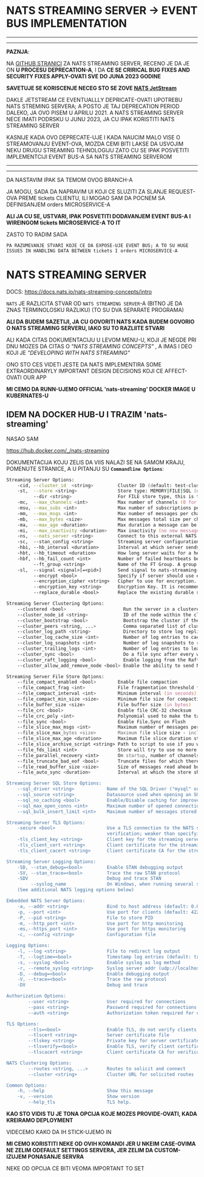 # NATS STREAMING SERVER -> EVENT BUS IMPLEMENTATION

***
***

**PAZNJA**:

NA [GITHUB STRANICI](https://github.com/nats-io/nats-streaming-server#nats-streaming-server) ZA NATS STREAMING SERVER, RECENO JE DA JE ON **U PROCESU DEPRECATION-A**, I DA **CE SE CRIRICAL BUG FIXES AND SECURITY FIXES APPLY-OVATI SVE DO JUNA 2023 GODINE**

**SAVETUJE SE KORISCENJE NECEG STO SE ZOVE [NATS JetStream](https://docs.nats.io/jetstream/jetstream)**

DAKLE JETSTREAM CE EVENTUALLLY DEPRICATE-OVATI UPOTREBU NATS STREMING SERVERA; A POSTO JE TAJ DEPRECATION PERIOD DALEKO, JA OVO PISEM U APRILU 2021. A NATS STREAMING SERVER NECE IMATI PODRSKU U JUNU 2023, JA CU IPAK KORISTITI NATS STREAMING SERVER

KASNIJE KADA OVO DEPRECATE-UJE I KADA NAUCIM MALO VISE O STREAMOVANJU EVENT-OVA, MOZDA CEMI BITI LAKSE DA USVOJIM NEKU DRUGU STREAMING TEHNOLOGIJU ZATO CU SE IPAK POSVETITI IMPLEMENTCIJI EVENT BUS-A SA NATS STREAMING SERVEROM

***
***

DA NASTAVIM IPAK SA TEMOM OVOG BRANCH-A

JA MOGU, SADA DA NAPRAVIM UI KOJI CE SLUZITI ZA SLANJE REQUEST-OVA PREME tickets CLIENTU, ILI MOGAO SAM DA POCNEM SA DEFINISANJEM orders MICROSERVICE-A

**ALI JA CU SE, USTVARI, IPAK POSVETITI DODAVANJEM EVENT BUS-A I WIREINGOM tickets MICROSERVICE-A TO IT**

ZASTO TO RADIM SADA

`PA RAZUMEVANJE STVARI KOJE CE DA EXPOSE-UJE EVENT BUS; A TO SU HUGE ISSUES IN HANDLING DATA BETWEEN tickets I orders MICROSERVICE-A`

# NATS STREAMING SERVER

DOCS: <https://docs.nats.io/nats-streaming-concepts/intro>

`NATS` JE RAZLICITA STVAR OD `NATS STREAMING SERVER`-A (BITNO JE DA ZNAS TERMINOLOSKU RAZLIKU) (TO SU DVA SEPARATE PROGRAMA)

**ALI DA BUDEM SAZETIJI, JA CU GOVORITI NATS KADA BUDEM GOVORIO O NATS STREAMING SERVERU, IAKO SU TO RAZLIITE STVARI**

ALI KADA CITAS DOKUMENTACIJU U LEVOM MENU-U, KOJI JE NEGDE PRI DNU MOZES DA CITAS O *"NATS STREAMING CONCEPTS"* , A IMAS I DEO KOJI JE *"DEVELOPING WITH NATS STREAMING"*

ONO STO CES VIDETI JESTE DA NATS IMPLEMENTIRA SOME EXTRAORDINARYLY IMPORTANT DESIGN DECISIONS KOJI CE AFFECT-OVATI OUR APP

**MI CEMO DA RUNN-UJEMO OFFICIAL 'nats-streaming' DOCKER IMAGE U KUBERNATES-U**

## IDEM NA DOCKER HUB-U I TRAZIM 'nats-streaming'

NASAO SAM

<https://hub.docker.com/_/nats-streaming>

DOKUMENTACIJA KOJU ZELIS DA VIIS NALAZI SE NA SAMOM KRAJU, POMENUTE STRANICE, A U PITANJU SU **`Commandline Options`**:

```zsh
Streaming Server Options:
    -cid, --cluster_id  <string>         Cluster ID (default: test-cluster)
    -st,  --store <string>               Store type: MEMORY|FILE|SQL (default: MEMORY)
          --dir <string>                 For FILE store type, this is the root directory
    -mc,  --max_channels <int>           Max number of channels (0 for unlimited)
    -msu, --max_subs <int>               Max number of subscriptions per channel (0 for unlimited)
    -mm,  --max_msgs <int>               Max number of messages per channel (0 for unlimited)
    -mb,  --max_bytes <size>             Max messages total size per channel (0 for unlimited)
    -ma,  --max_age <duration>           Max duration a message can be stored ("0s" for unlimited)
    -mi,  --max_inactivity <duration>    Max inactivity (no new message, no subscription) after which a channel can be garbage collected (0 for unlimited)
    -ns,  --nats_server <string>         Connect to this external NATS Server URL (embedded otherwise)
    -sc,  --stan_config <string>         Streaming server configuration file
    -hbi, --hb_interval <duration>       Interval at which server sends heartbeat to a client
    -hbt, --hb_timeout <duration>        How long server waits for a heartbeat response
    -hbf, --hb_fail_count <int>          Number of failed heartbeats before server closes the client connection
          --ft_group <string>            Name of the FT Group. A group can be 2 or more servers with a single active server and all sharing the same datastore
    -sl,  --signal <signal>[=<pid>]      Send signal to nats-streaming-server process (stop, quit, reopen, reload - only for embedded NATS Server)
          --encrypt <bool>               Specify if server should use encryption at rest
          --encryption_cipher <string>   Cipher to use for encryption. Currently support AES and CHAHA (ChaChaPoly). Defaults to AES
          --encryption_key <string>      Encryption Key. It is recommended to specify it through the NATS_STREAMING_ENCRYPTION_KEY environment variable instead
          --replace_durable <bool>       Replace the existing durable subscription instead of reporting a duplicate durable error

Streaming Server Clustering Options:
    --clustered <bool>                     Run the server in a clustered configuration (default: false)
    --cluster_node_id <string>             ID of the node within the cluster if there is no stored ID (default: random UUID)
    --cluster_bootstrap <bool>             Bootstrap the cluster if there is no existing state by electing self as leader (default: false)
    --cluster_peers <string, ...>          Comma separated list of cluster peer node IDs to bootstrap cluster state
    --cluster_log_path <string>            Directory to store log replication data
    --cluster_log_cache_size <int>         Number of log entries to cache in memory to reduce disk IO (default: 512)
    --cluster_log_snapshots <int>          Number of log snapshots to retain (default: 2)
    --cluster_trailing_logs <int>          Number of log entries to leave after a snapshot and compaction
    --cluster_sync <bool>                  Do a file sync after every write to the replication log and message store
    --cluster_raft_logging <bool>          Enable logging from the Raft library (disabled by default)
    --cluster_allow_add_remove_node <bool> Enable the ability to send NATS requests to the leader to add/remove cluster nodes

Streaming Server File Store Options:
    --file_compact_enabled <bool>        Enable file compaction
    --file_compact_frag <int>            File fragmentation threshold for compaction
    --file_compact_interval <int>        Minimum interval (in seconds) between file compactions
    --file_compact_min_size <size>       Minimum file size for compaction
    --file_buffer_size <size>            File buffer size (in bytes)
    --file_crc <bool>                    Enable file CRC-32 checksum
    --file_crc_poly <int>                Polynomial used to make the table used for CRC-32 checksum
    --file_sync <bool>                   Enable File.Sync on Flush
    --file_slice_max_msgs <int>          Maximum number of messages per file slice (subject to channel limits)
    --file_slice_max_bytes <size>        Maximum file slice size - including index file (subject to channel limits)
    --file_slice_max_age <duration>      Maximum file slice duration starting when the first message is stored (subject to channel limits)
    --file_slice_archive_script <string> Path to script to use if you want to archive a file slice being removed
    --file_fds_limit <int>               Store will try to use no more file descriptors than this given limit
    --file_parallel_recovery <int>       On startup, number of channels that can be recovered in parallel
    --file_truncate_bad_eof <bool>       Truncate files for which there is an unexpected EOF on recovery, dataloss may occur
    --file_read_buffer_size <size>       Size of messages read ahead buffer (0 to disable)
    --file_auto_sync <duration>          Interval at which the store should be automatically flushed and sync'ed on disk (<= 0 to disable)

Streaming Server SQL Store Options:
    --sql_driver <string>            Name of the SQL Driver ("mysql" or "postgres")
    --sql_source <string>            Datasource used when opening an SQL connection to the database
    --sql_no_caching <bool>          Enable/Disable caching for improved performance
    --sql_max_open_conns <int>       Maximum number of opened connections to the database
    --sql_bulk_insert_limit <int>    Maximum number of messages stored with a single SQL "INSERT" statement

Streaming Server TLS Options:
    -secure <bool>                   Use a TLS connection to the NATS server without
                                     verification; weaker than specifying certificates.
    -tls_client_key <string>         Client key for the streaming server
    -tls_client_cert <string>        Client certificate for the streaming server
    -tls_client_cacert <string>      Client certificate CA for the streaming server

Streaming Server Logging Options:
    -SD, --stan_debug=<bool>         Enable STAN debugging output
    -SV, --stan_trace=<bool>         Trace the raw STAN protocol
    -SDV                             Debug and trace STAN
         --syslog_name               On Windows, when running several servers as a service, use this name for the event source
    (See additional NATS logging options below)

Embedded NATS Server Options:
    -a, --addr <string>              Bind to host address (default: 0.0.0.0)
    -p, --port <int>                 Use port for clients (default: 4222)
    -P, --pid <string>               File to store PID
    -m, --http_port <int>            Use port for http monitoring
    -ms,--https_port <int>           Use port for https monitoring
    -c, --config <string>            Configuration file

Logging Options:
    -l, --log <string>               File to redirect log output
    -T, --logtime=<bool>             Timestamp log entries (default: true)
    -s, --syslog <bool>              Enable syslog as log method
    -r, --remote_syslog <string>     Syslog server addr (udp://localhost:514)
    -D, --debug=<bool>               Enable debugging output
    -V, --trace=<bool>               Trace the raw protocol
    -DV                              Debug and trace

Authorization Options:
        --user <string>              User required for connections
        --pass <string>              Password required for connections
        --auth <string>              Authorization token required for connections

TLS Options:
        --tls=<bool>                 Enable TLS, do not verify clients (default: false)
        --tlscert <string>           Server certificate file
        --tlskey <string>            Private key for server certificate
        --tlsverify=<bool>           Enable TLS, verify client certificates
        --tlscacert <string>         Client certificate CA for verification

NATS Clustering Options:
        --routes <string, ...>       Routes to solicit and connect
        --cluster <string>           Cluster URL for solicited routes

Common Options:
    -h, --help                       Show this message
    -v, --version                    Show version
        --help_tls                   TLS help.
```

**KAO STO VIDIS TU JE TONA OPCIJA KOJE MOZES PROVIDE-OVATI, KADA KREIRAMO DEPLOYMENT**

VIDECEMO KAKO DA IH STICK-UJEMO IN

**MI CEMO KORISTITI NEKE OD OVIH KOMANDI JER U NKEIM CASE-OVIMA NE ZELIM ODEFAULT SETTINGS SERVERA, JER ZELIM DA CUSTOM-IZUJEM PONASANJE SERVRA**

NEKE OD OPCIJA CE BITI VEOMA IMPORTANT TO SET
